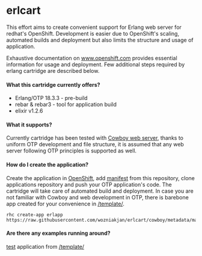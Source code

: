 erlcart
=======

This effort aims to create convenient support for Erlang web server for redhat's OpenShift. Development is easier due to OpenShift's scaling, automated builds and deployment but also limits the structure and usage of application.

Exhaustive documentation on www.openshift.com provides essential information for usage and deployment. Few additional steps required by erlang cartridge are described below.

#### What this cartridge currently offers?

- Erlang/OTP 18.3.3 - pre-build
- rebar & rebar3 - tool for application build
- elixir v1.2.6

#### What it supports?

Currently cartridge has been tested with [Cowboy web server](https://github.com/ninenines/cowboy), thanks to uniform OTP development and file structure, it is assumed that any web server following OTP principles is supported as well.

#### How do I create the application?

Create the application in [OpenShift](www.openshift.com), add [manifest](https://raw.githubusercontent.com/wozniakjan/erlcart/cowboy/metadata/manifest.yml) from this repository, clone applications repository and push your OTP application's code. The cartridge will take care of automated build and deployment. In case you are not familiar with Cowboy and web development in OTP, there is barebone app created for your convenience in
[/template/](https://github.com/wozniakjan/erlcart/tree/cowboy/template).

    rhc create-app erlapp https://raw.githubusercontent.com/wozniakjan/erlcart/cowboy/metadata/manifest.yml

#### Are there any examples running around?

[test](http://hello-wozj.rhcloud.com/) application from [/template/](https://github.com/wozniakjan/erlcart/tree/cowboy/template)
